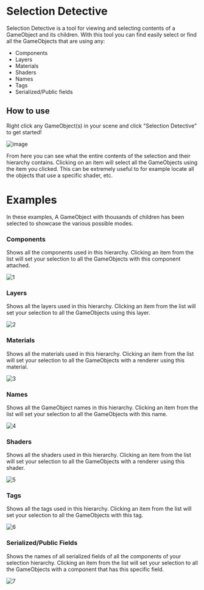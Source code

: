 # Selection Detective
Selection Detective is a tool for viewing and selecting contents of a GameObject and its children.
With this tool you can find easily select or find all the GameObjects that are using any:
- Components 
- Layers
- Materials
- Shaders
- Names
- Tags
- Serialized/Public fields

## How to use
Right click any GameObject(s) in your scene and click "Selection Detective" to get started!

![image](https://user-images.githubusercontent.com/104233613/164817137-6e644652-dae8-4fc7-ae00-031e36da22a2.png)

From here you can see what the entire contents of the selection and their hierarchy contains. 
Clicking on an item will select all the GameObjects using the item you clicked.
This can be extremely useful to for example locate all the objects that use a specific shader, etc.

# Examples
In these examples, A GameObject with thousands of children has been selected to showcase the various possible modes.

### Components
Shows all the components used in this hierarchy. 
Clicking an item from the list will set your selection to all the GameObjects with this component attached.

![1](https://user-images.githubusercontent.com/104233613/164816360-b4239657-6dfb-43b2-a59b-08dd854cd574.png)

### Layers
Shows all the layers used in this hierarchy. 
Clicking an item from the list will set your selection to all the GameObjects using this layer.

![2](https://user-images.githubusercontent.com/104233613/164816362-d473f8a2-b695-4bcf-b013-fd0e39ba8945.png)

### Materials
Shows all the materials used in this hierarchy. 
Clicking an item from the list will set your selection to all the GameObjects with a renderer using this material.

![3](https://user-images.githubusercontent.com/104233613/164816363-8b8def56-f5dc-43ad-b34b-d48ab3db3e1e.png)

### Names
Shows all the GameObject names in this hierarchy. 
Clicking an item from the list will set your selection to all the GameObjects with this name.

![4](https://user-images.githubusercontent.com/104233613/164816364-e58a8fec-dac5-47e3-ae8e-87b956655e6a.png)

### Shaders
Shows all the shaders used in this hierarchy. 
Clicking an item from the list will set your selection to all the GameObjects with a renderer using this shader.

![5](https://user-images.githubusercontent.com/104233613/164816365-5158cfbb-2dbf-43b6-ad80-054840a6a86d.png)

### Tags
Shows all the tags used in this hierarchy. 
Clicking an item from the list will set your selection to all the GameObjects with this tag.

![6](https://user-images.githubusercontent.com/104233613/164816367-921f1f02-1714-4c20-b518-f14d4a652986.png)

### Serialized/Public Fields
Shows the names of all serialized fields of all the components of your selection hierarchy. 
Clicking an item from the list will set your selection to all the GameObjects with a component that has this specific field.

![7](https://user-images.githubusercontent.com/104233613/164816368-a8fb28cc-8a68-47fa-ba2f-b821814aea3f.png)


